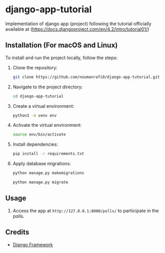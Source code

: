 # django-app-tutorial

Implementation of django app (project) following the tutorial officially available at (https://docs.djangoproject.com/en/4.2/intro/tutorial01/)

## Installation (For macOS and Linux)

To install and run the project locally, follow the steps:

1. Clone the repository:

   ```bash
   git clone https://github.com/noumanrafi0/django-app-tutorial.git
   ```

2. Navigate to the project directory:

   ```bash
   cd django-app-tutorial
   ```

3. Create a virtual environment:

   ```bash
   python3 -m venv env
   ```

4. Activate the virtual environment:

   ```bash
   source env/bin/activate
   ```

5. Install dependencies:

   ```bash
   pip install -r requirements.txt
   ```

6. Apply database migrations:

   ```bash
   python manage.py makemigrations
   ```

   ```bash
   python manage.py migrate
   ```

## Usage

1. Access the app at `http://127.0.0.1:8000/polls/` to participate in the polls.

## Credits

- [Django Framework](https://www.djangoproject.com/)
